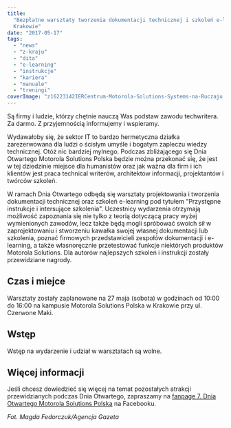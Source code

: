 ```yaml
---
title:
  "Bezpłatne warsztaty tworzenia dokumentacji technicznej i szkoleń e-learning w
  Krakowie"
date: "2017-05-17"
tags:
  - "news"
  - "z-kraju"
  - "dita"
  - "e-learning"
  - "instrukcje"
  - "kariera"
  - "manuale"
  - "treningi"
coverImage: "z16223142IERCentrum-Motorola-Solutions-Systems-na-Ruczaju.jpg"
---
```


Są firmy i ludzie, którzy chętnie nauczą Was podstaw zawodu techwritera. Za
darmo. Z przyjemnością informujemy i wspieramy.

Wydawałoby się, że sektor IT to bardzo hermetyczna działka zarezerwowana dla
ludzi o ścisłym umyśle i bogatym zapleczu wiedzy technicznej. Otóż nic bardziej
mylnego. Podczas zbliżającego się Dnia Otwartego Motorola Solutions Polska
będzie można przekonać się, że jest w tej dziedzinie miejsce dla humanistów oraz
jak ważna dla firm i ich klientów jest praca technical writerów, architektów
informacji, projektantów i twórców szkoleń.

W ramach Dnia Otwartego odbędą się warsztaty projektowania i tworzenia
dokumentacji technicznej oraz szkoleń e-learning pod tytułem "Przystępne
instrukcje i intersujące szkolenia". Uczestnicy wydarzenia otrzymają możliwość
zapoznania się nie tylko z teorią dotyczącą pracy wyżej wymienionych zawodów,
lecz także będą mogli spróbować swoich sił w zaprojektowaniu i stworzeniu
kawałka swojej własnej dokumentacji lub szkolenia, poznać firmowych
przedstawicieli zespołów dokumentacji i e-learning, a także własnoręcznie
przetestować funkcje niektórych produktów Motorola Solutions. Dla autorów
najlepszych szkoleń i instrukcji zostały przewidziane nagrody.

## Czas i miejce

Warsztaty zostały zaplanowane na 27 maja (sobota) w godzinach od 10:00 do 16:00
na kampusie Motorola Solutions Polska w Krakowie przy ul. Czerwone Maki.

## Wstęp

Wstęp na wydarzenie i udział w warsztatach są wolne.

## Więcej informacji

Jeśli chcesz dowiedzieć się więcej na temat pozostałych atrakcji przewidzianych
podczas Dnia Otwartego, zapraszamy na
[fanpage 7. Dnia Otwartego Motorola Solutions Polska](https://www.facebook.com/events/1399371656794463/)
na Facebooku.

_Fot. Magda Fedorczuk/Agencja Gazeta_
